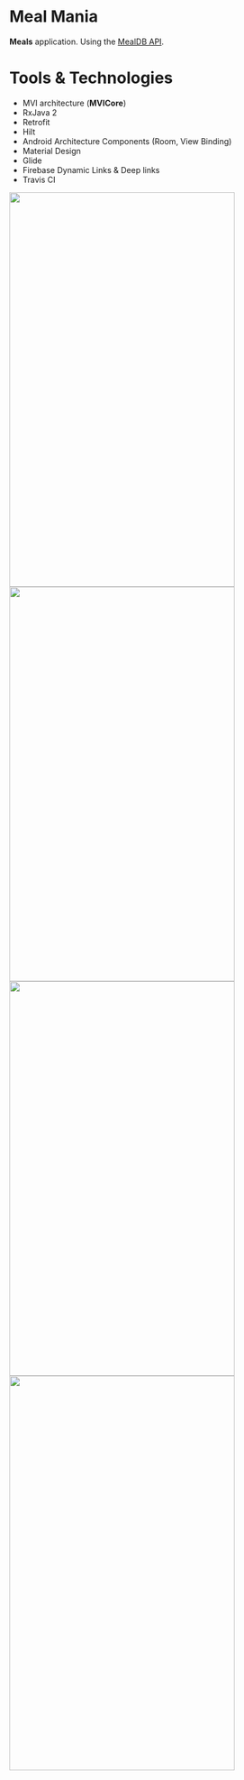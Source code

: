 # Meal Mania
**Meals** application. Using the [MealDB API](https://www.themealdb.com/).

 # Tools & Technologies
 * MVI architecture (**MVICore**)
 * RxJava 2
 * Retrofit
 * Hilt
 * Android Architecture Components (Room, View Binding)
 * Material Design
 * Glide
 * Firebase Dynamic Links & Deep links
 * Travis CI

<img src="https://i.imgur.com/qTenvkP.png" width="400" height="700" /> <img src="https://i.imgur.com/3GpYW8l.png" width="400" height="700" />
<img src="https://i.imgur.com/2mwDz7h.png" width="400" height="700" /> <img src="https://i.imgur.com/qNePGRW.png" width="400" height="700" />
